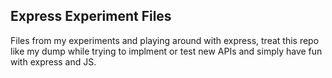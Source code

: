 ## Express Experiment Files

Files from my experiments and playing around with express, treat this repo like my dump while trying to implment or test new APIs and simply have fun with express and JS.
